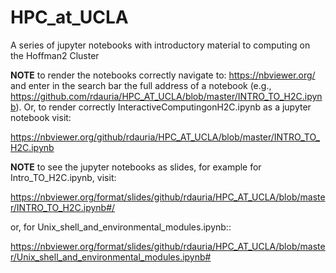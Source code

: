 # HPC_at_UCLA
A series of jupyter notebooks with introductory material to computing on the Hoffman2 Cluster

**NOTE** to render the notebooks correctly navigate to: https://nbviewer.org/ and enter in the search bar the full address of a notebook (e.g., https://github.com/rdauria/HPC_AT_UCLA/blob/master/INTRO_TO_H2C.ipynb). Or, to render correctly InteractiveComputingonH2C.ipynb as a jupyter notebook visit:

https://nbviewer.org/github/rdauria/HPC_AT_UCLA/blob/master/INTRO_TO_H2C.ipynb

**NOTE** to see the jupyter notebooks as slides, for example for Intro_TO_H2C.ipynb, visit:

https://nbviewer.org/format/slides/github/rdauria/HPC_AT_UCLA/blob/master/INTRO_TO_H2C.ipynb#/

or, for Unix_shell_and_environmental_modules.ipynb::

https://nbviewer.org/format/slides/github/rdauria/HPC_AT_UCLA/blob/master/Unix_shell_and_environmental_modules.ipynb#

